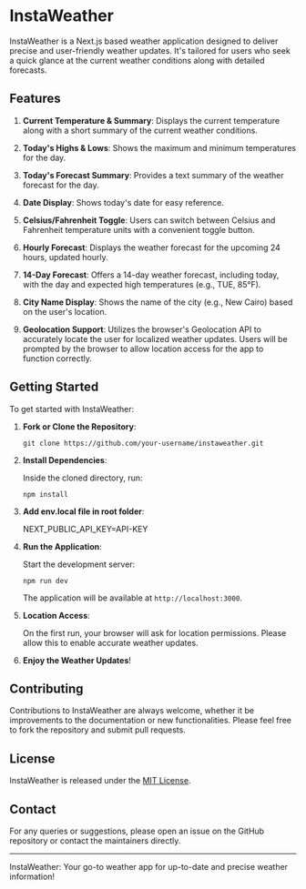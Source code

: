 # InstaWeather

InstaWeather is a Next.js based weather application designed to deliver precise and user-friendly weather updates. It's tailored for users who seek a quick glance at the current weather conditions along with detailed forecasts.

## Features

1. **Current Temperature & Summary**: Displays the current temperature along with a short summary of the current weather conditions.

2. **Today's Highs & Lows**: Shows the maximum and minimum temperatures for the day.

3. **Today's Forecast Summary**: Provides a text summary of the weather forecast for the day.

4. **Date Display**: Shows today's date for easy reference.

5. **Celsius/Fahrenheit Toggle**: Users can switch between Celsius and Fahrenheit temperature units with a convenient toggle button.

6. **Hourly Forecast**: Displays the weather forecast for the upcoming 24 hours, updated hourly.

7. **14-Day Forecast**: Offers a 14-day weather forecast, including today, with the day and expected high temperatures (e.g., TUE, 85°F).

8. **City Name Display**: Shows the name of the city (e.g., New Cairo) based on the user's location.

9. **Geolocation Support**: Utilizes the browser's Geolocation API to accurately locate the user for localized weather updates. Users will be prompted by the browser to allow location access for the app to function correctly.

## Getting Started

To get started with InstaWeather:

1. **Fork or Clone the Repository**:

   ```
   git clone https://github.com/your-username/instaweather.git
   ```

2. **Install Dependencies**:

   Inside the cloned directory, run:

   ```
   npm install
   ```

3. **Add env.local file in root folder**:

   NEXT_PUBLIC_API_KEY=API-KEY


4. **Run the Application**:

   Start the development server:

   ```
   npm run dev
   ```

   The application will be available at `http://localhost:3000`.

5. **Location Access**:

   On the first run, your browser will ask for location permissions. Please allow this to enable accurate weather updates.

6. **Enjoy the Weather Updates**!

## Contributing

Contributions to InstaWeather are always welcome, whether it be improvements to the documentation or new functionalities. Please feel free to fork the repository and submit pull requests.

## License

InstaWeather is released under the [MIT License](LICENSE.md).

## Contact

For any queries or suggestions, please open an issue on the GitHub repository or contact the maintainers directly.

---

InstaWeather: Your go-to weather app for up-to-date and precise weather information!
